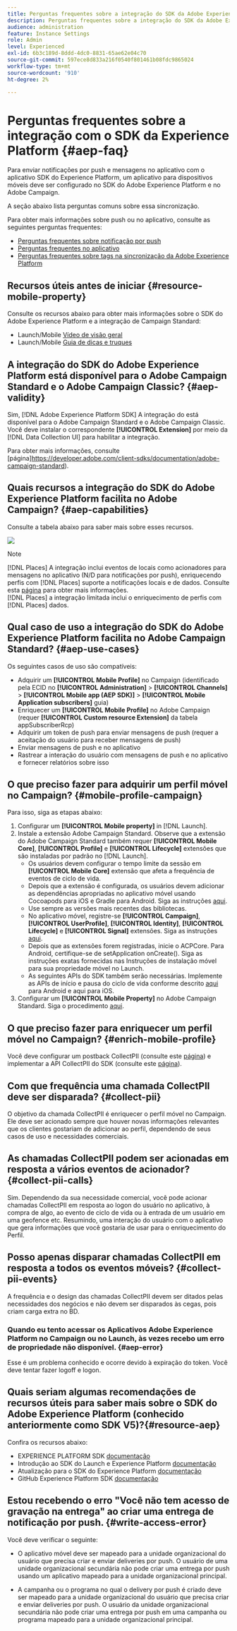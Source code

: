 ```yaml
---
title: Perguntas frequentes sobre a integração do SDK da Adobe Experience Platform e do Adobe Campaign
description: Perguntas frequentes sobre a integração do SDK da Adobe Experience Platform e do Adobe Campaign
audience: administration
feature: Instance Settings
role: Admin
level: Experienced
exl-id: 6b3c189d-8ddd-4dc0-8831-65ae62e04c70
source-git-commit: 597ece8d833a216f0540f801461b08fdc9865024
workflow-type: tm+mt
source-wordcount: '910'
ht-degree: 2%

---
```


# Perguntas frequentes sobre a integração com o SDK da Experience Platform {#aep-faq}

Para enviar notificações por push e mensagens no aplicativo com o aplicativo SDK do Experience Platform, um aplicativo para dispositivos móveis deve ser configurado no SDK do Adobe Experience Platform e no Adobe Campaign.

A seção abaixo lista perguntas comuns sobre essa sincronização.

Para obter mais informações sobre push ou no aplicativo, consulte as seguintes perguntas frequentes:

* [Perguntas frequentes sobre notificação por push](../../channels/using/about-push-notifications.md#push-faq)
* [Perguntas frequentes no aplicativo](../../channels/using/in-app-faq.md)
* [Perguntas frequentes sobre tags na sincronização da Adobe Experience Platform](../../administration/using/syncwithlaunch-faq.md)

## Recursos úteis antes de iniciar {#resource-mobile-property}

Consulte os recursos abaixo para obter mais informações sobre o SDK do Adobe Experience Platform e a integração de Campaign Standard:

* Launch/Mobile [Vídeo de visão geral](https://www.adobe.com/experience-platform/launch.html#acpl-mobile-video)
* Launch/Mobile [Guia de dicas e truques](https://www.adobe.com/content/dam/dx/us/en/products/experience-platform/launch-tag-manager/pdfs/adobe-cloud-platform-launch-tips-and-tricks-sheet.pdf)

## A integração do SDK do Adobe Experience Platform está disponível para o Adobe Campaign Standard e o Adobe Campaign Classic? {#aep-validity}

Sim, [!DNL Adobe Experience Platform SDK] A integração do está disponível para o Adobe Campaign Standard e o Adobe Campaign Classic. Você deve instalar o correspondente **[!UICONTROL Extension]** por meio da [!DNL Data Collection UI] para habilitar a integração.

Para obter mais informações, consulte [página]https://developer.adobe.com/client-sdks/documentation/adobe-campaign-standard).

## Quais recursos a integração do SDK do Adobe Experience Platform facilita no Adobe Campaign? {#aep-capabilities}

Consulte a tabela abaixo para saber mais sobre esses recursos.

![](assets/faq.png)

>[!NOTE]
>
>[!DNL Places] A integração inclui eventos de locais como acionadores para mensagens no aplicativo (N/D para notificações por push), enriquecendo perfis com [!DNL Places] suporte a notificações locais e de dados. Consulte esta [página](../../channels/using/preparing-and-sending-an-in-app-message.md) para obter mais informações. <br>[!DNL Places] a integração limitada inclui o enriquecimento de perfis com [!DNL Places] dados.

## Qual caso de uso a integração do SDK do Adobe Experience Platform facilita no Adobe Campaign Standard? {#aep-use-cases}

Os seguintes casos de uso são compatíveis:

* Adquirir um **[!UICONTROL Mobile Profile]** no Campaign (identificado pela ECID no **[!UICONTROL Administration]** > **[!UICONTROL Channels]** > **[!UICONTROL Mobile app (AEP SDK)]** > **[!UICONTROL Mobile Application subscribers]** guia)
* Enriquecer um **[!UICONTROL Mobile Profile]** no Adobe Campaign (requer **[!UICONTROL Custom resource Extension]** da tabela appSubscriberRcp)
* Adquirir um token de push para enviar mensagens de push (requer a aceitação do usuário para receber mensagens de push)
* Enviar mensagens de push e no aplicativo
* Rastrear a interação do usuário com mensagens de push e no aplicativo e fornecer relatórios sobre isso

## O que preciso fazer para adquirir um perfil móvel no Campaign? {#mobile-profile-campaign}

Para isso, siga as etapas abaixo:

1. Configurar um **[!UICONTROL Mobile property]** in [!DNL Launch].
1. Instale a extensão Adobe Campaign Standard. Observe que a extensão do Adobe Campaign Standard também requer **[!UICONTROL Mobile Core]**, **[!UICONTROL Profile]** e **[!UICONTROL Lifecycle]** extensões que são instaladas por padrão no [!DNL Launch].
   * Os usuários devem configurar o tempo limite da sessão em **[!UICONTROL Mobile Core]** extensão que afeta a frequência de eventos de ciclo de vida.
   * Depois que a extensão é configurada, os usuários devem adicionar as dependências apropriadas no aplicativo móvel usando Cocoapods para iOS e Gradle para Android. Siga as instruções [aqui](https://developer.adobe.com/client-sdks/documentation/adobe-campaign-standard).
   * Use sempre as versões mais recentes das bibliotecas.
   * No aplicativo móvel, registre-se **[!UICONTROL Campaign]**, **[!UICONTROL UserProfile]**, **[!UICONTROL Identity]**, **[!UICONTROL Lifecycle]** e **[!UICONTROL Signal]** extensões. Siga as instruções [aqui](https://developer.adobe.com/client-sdks/documentation/adobe-campaign-standard/#register-the-campaign-standard-extension-with-mobile-core).
   * Depois que as extensões forem registradas, inicie o ACPCore. Para Android, certifique-se de setApplication onCreate(). Siga as instruções exatas fornecidas nas Instruções de instalação móvel para sua propriedade móvel no Launch.
   * As seguintes APIs do SDK também serão necessárias. Implemente as APIs de início e pausa do ciclo de vida conforme descrito [aqui](https://developer.adobe.com/client-sdks/documentation/mobile-core/lifecycle/android) para Android e aqui para iOS.
1. Configurar um **[!UICONTROL Mobile Property]** no Adobe Campaign Standard. Siga o procedimento [aqui](../../administration/using/configuring-a-mobile-application.md#channel-specific-config).

## O que preciso fazer para enriquecer um perfil móvel no Campaign? {#enrich-mobile-profile}

Você deve configurar um postback CollectPII (consulte este [página](../../administration/using/configuring-rules-launch.md#pii-postback)) e implementar a API CollectPII do SDK (consulte este [página](https://developer.adobe.com/client-sdks/documentation/mobile-core/api-reference)).

## Com que frequência uma chamada CollectPII deve ser disparada? {#collect-pii}

O objetivo da chamada CollectPII é enriquecer o perfil móvel no Campaign. Ele deve ser acionado sempre que houver novas informações relevantes que os clientes gostariam de adicionar ao perfil, dependendo de seus casos de uso e necessidades comerciais.

## As chamadas CollectPII podem ser acionadas em resposta a vários eventos de acionador? {#collect-pii-calls}

Sim. Dependendo da sua necessidade comercial, você pode acionar chamadas CollectPII em resposta ao logon do usuário no aplicativo, à compra de algo, ao evento de ciclo de vida ou à entrada de um usuário em uma geofence etc. Resumindo, uma interação do usuário com o aplicativo que gera informações que você gostaria de usar para o enriquecimento do Perfil.

## Posso apenas disparar chamadas CollectPII em resposta a todos os eventos móveis? {#collect-pii-events}

A frequência e o design das chamadas CollectPII devem ser ditados pelas necessidades dos negócios e não devem ser disparados às cegas, pois criam carga extra no BD.

### Quando eu tento acessar os Aplicativos Adobe Experience Platform no Campaign ou no Launch, às vezes recebo um erro de propriedade não disponível. {#aep-error}

Esse é um problema conhecido e ocorre devido à expiração do token. Você deve tentar fazer logoff e logon.

## Quais seriam algumas recomendações de recursos úteis para saber mais sobre o SDK do Adobe Experience Platform (conhecido anteriormente como SDK V5)?{#resource-aep}

Confira os recursos abaixo:

* EXPERIENCE PLATFORM SDK [documentação](https://developer.adobe.com/client-sdks/documentation/)
* Introdução ao SDK do Launch e Experience Platform [documentação](https://developer.adobe.com/client-sdks/documentation/getting-started/create-a-mobile-property/)
* Atualização para o SDK do Experience Platform [documentação](https://developer.adobe.com/client-sdks/documentation/upgrade-platform-sdks)
* GitHub Experience Platform SDK [documentação](https://github.com/Adobe-Marketing-Cloud/acp-sdks/)

## Estou recebendo o erro &quot;Você não tem acesso de gravação na entrega&quot; ao criar uma entrega de notificação por push. {#write-access-error}

Você deve verificar o seguinte:

* O aplicativo móvel deve ser mapeado para a unidade organizacional do usuário que precisa criar e enviar deliveries por push. O usuário de uma unidade organizacional secundária não pode criar uma entrega por push usando um aplicativo mapeado para a unidade organizacional principal.

* A campanha ou o programa no qual o delivery por push é criado deve ser mapeado para a unidade organizacional do usuário que precisa criar e enviar deliveries por push. O usuário da unidade organizacional secundária não pode criar uma entrega por push em uma campanha ou programa mapeado para a unidade organizacional principal.

